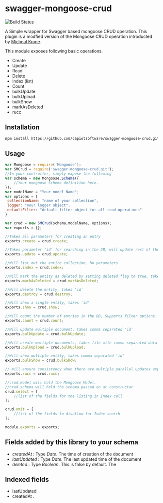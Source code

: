 # swagger-mongoose-crud
[![Build Status](https://travis-ci.org/capiotsoftware/swagger-mongoose-crud.svg?branch=master)](https://travis-ci.org/capiotsoftware/swagger-mongoose-crud)

A Simple wrapper for Swagger based mongoose CRUD operation. This plugin is a modfied version of the Mongoose CRUD operation introducted by [Micheal Krone](https://github.com/michaelkrone).

This module exposes following basic operations.
* Create
* Update
* Read
* Delete
* Index (list)
* Count
* bulkUpdate
* bulkUpload
* bulkShow
* markAsDeleted
* rucc

## Installation
``` sh
npm install https://github.com/capiotsoftware/swagger-mongoose-crud.git --save
```

## Usage 
```javascript
var Mongoose = require('Mongoose');
var SMCrud = require('swagger-mongoose-crud.git');
//In your controller, simply expose the following
var schema = new Mongoose.Schema({ 
    //Your mongoose Schema definition here.
});
var modelName = "Your model Name";
var options = {
 collectionName: "name of your collection",
 logger: "your logger object",
 defaultFilter: "default filter object for all read operations"
}

var crud = new SMCrud(schema,modelName, options);
var exports = {};

//Takes all parameters for creating an entry
exports.create = crud.create; 

//Takes parameter 'id' for searching in the DB, will update rest of the parameters.
exports.update = crud.update;

//Will list out the entire collection, No parameters
exports.index = crud.index;

//Will mark the entity as deleted by setting deleted flag to true, takes 'id'
exports.markAsDeleted = crud.markAsDeleted;

//Will delete the entity, takes 'id'
exports.destroy = crud.destroy;

//Will show a single entity, takes 'id'
exports.show = crud.show;

//Will count the number of entries in the DB, Supports filter options.
exports.count = crud.count;

//Will update multiple document, takes comma separated 'id'
exports.bulkUpdate = crud.bulkUpdate;

//Will create multiple documents, takes file with comma separated data
exports.bulkUpload = crud.bulkUpload;

//Will show multiple entity, takes comma separated 'id'
exports.bulkShow = crud.bulkShow;

// Will ensure consistency when there are multiple parallel updates expected on the same document. This module is partially incomplete.
exports.rucc = crud.rucc; 

//crud.model will hold the Mongoose Model.
//crud.schema will hold the schema passed on at constructor
crud.select = [ 
    //list of the fields for the listing in Index call
];

crud.omit = [
    //list of the fields to disallow for Index search
];

module.exports = exports;
```

## Fields added by this library to your schema

* _createdAt_ : Type _Date_. The time of creation of the document
* _lastUpdated_ : Type _Date_. The last updated time of the document
* _deleted_ : Type _Boolean_. This is false by default. The 

## Indexed fields

* lastUpdated
* createdAt
.
